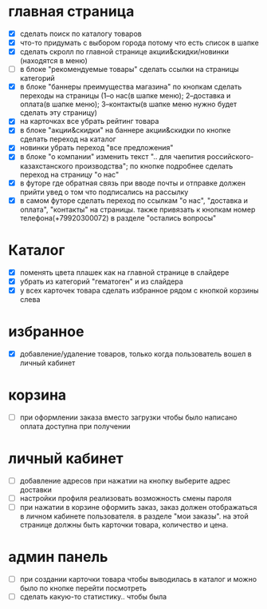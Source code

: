 # главная страница
- [x] сделать поиск по каталогу товаров
- [x] что-то придумать с выбором города потому что есть список в шапке
- [x] сделать скролл по главной странице акции&скидки/новинки (находятся в меню)
- [ ] в блоке "рекомендуемые товары" сделать ссылки на страницы категорий
- [x] в блоке "баннеры преимущества магазина" по кнопкам сделать переходы на страницы (1–о нас(в шапке меню); 2–доставка и оплата(в шапке меню); 3–контакты(в шапке меню нужно будет сделать эту страницу)
- [x] на карточках все убрать рейтинг товара
- [x] в блоке "акции&скидки" на баннере акции&скидки по кнопке сделать переход на каталог
- [x] новинки убрать переход "все предложения"
- [x] в блоке "о компании" изменить текст ".. для чаепития российского-казахстанского производства"; по кнопке подробнее сделать переход на страницу "о нас"
- [x] в футоре где обратная связь при вводе почты и отправке должен прийти увед о том что подписались на рассылку
- [x] в самом футоре сделать переход по ссылкам "о нас", "доставка и оплата", "контакты" на страницы. также привязать к кнопкам номер телефона(+79920300072) в разделе "остались вопросы"

# Каталог
- [x] поменять цвета плашек как на главной странице в слайдере 
- [x] убрать из категорий "гематоген" и из слайдера
- [x] у всех карточек товара сделать избранное рядом с кнопкой корзины слева

# избранное
- [x] добавление/удаление товаров, только когда пользователь вошел в личный кабинет

# корзина 
- [ ] при оформлении заказа вместо загрузки чтобы было написано оплата доступна при получении

# личный кабинет
- [ ] добавление адресов при нажатии на кнопку выберите адрес доставки 
- [ ] настройки профиля реализовать возможность смены пароля
- [ ] при нажатии в корзине оформить заказ, заказ должен отображаться в личном кабинете пользователя. в разделе "мои заказы". на этой странице должны быть карточки товара, количество и цена.

# админ панель
- [ ] при создании карточки товара чтобы выводилась в каталог и можно было по кнопке перейти посмотреть 
- [ ] сделать какую-то статистику.. чтобы была